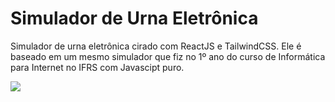 # Simulador de Urna Eletrônica

Simulador de urna eletrônica cirado com ReactJS e TailwindCSS. Ele é baseado em um mesmo simulador que fiz no 1º ano do curso de Informática para Internet no IFRS com Javascipt puro.

<img src="https://lucasantunesdev.github.io/LucasAntunes.dev/src/imgs/urna-react.png">
